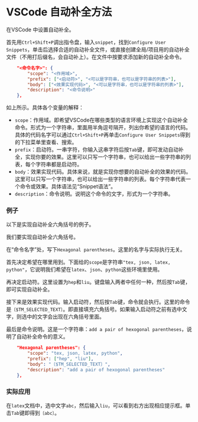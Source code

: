 # VSCode 自动补全方法

在VSCode 中设置自动补全。

首先用`Ctrl+Shift+P`调出指令盘，输入`snippet`，找到`Configure User Snippets`，单击后选择合适的自动补全文件，或直接创建全局/项目用的自动补全文件（不用打后缀名，会自动补上）。在文件中按要求添加新的自动补全命令。

```json
	"<命令名字>": {
        "scope": "<作用域>", 
		"prefix": ["<启动符>", "<可以是字符串，也可以是字符串的列表>"],  
		"body": ["<效果实现代码>", "<可以是字符串，也可以是字符串的列表>"],
		"description": "<命令说明>"
	},
```
如上所示。具体各个变量的解释：
- `scope`：作用域。即希望VSCode在哪些类型的语言环境上实现这个自动补全命令。形式为一个字符串，里面用半角逗号隔开，列出你希望的语言的代码。具体的代码名字可以通过`Ctrl+Shift+P`再单击`Configure User Snippets`得到的下拉菜单里查看、搜索。
- `prefix`：启动符。一串字符，你输入这串字符后按`Tab`键，即可发动自动补全，实现你要的效果。这里可以只写一个字符串，也可以给出一些字符串的列表，每个字符串都是启动符。
- `body`：效果实现代码。具体来说，就是实现你想要的自动补全的效果的代码。这里可以只写一个字符串，也可以给出一些字符串的列表。每个字符串代表一个命令或效果。具体语法见“Snippet语法”。
- `description`：命令说明。说明这个命令的文字，形式为一个字符串。

### 例子

以下是实现自动补全六角括号的例子。

我们要实现自动补全六角括号。

在“命令名字”处，写下`Hexagonal parentheses`。这里的名字与实际执行无关。

首先决定希望在哪里用到。下面给的`scope`是字符串`"tex, json, latex, python"`，它说明我们希望在`latex`、`json`、`python`这些环境里使用。

再决定启动符。这里设置为`hep`和`liu`。键盘输入两者中任何一种，然后按`Tab`键，即可实现自动补全。

接下来是效果实现代码。输入启动符，然后按`Tab`键，命令就会执行。这里的命令是`〔$TM_SELECTED_TEXT〕`。即直接填充六角括号。如果输入启动符之前有选中文字，则选中的文字会出现在六角括号里面。

最后是命令说明。这是一个字符串：`add a pair of hexogonal parentheses`，说明了自动补全命令的意义。

```json
	"Hexagonal parentheses": {
        "scope": "tex, json, latex, python", 
		"prefix": ["hep", "liu"],
		"body": "〔$TM_SELECTED_TEXT〕",
		"description": "add a pair of hexogonal parentheses"
	},
```

### 实际应用

在`latex`文档中，选中文字`abc`，然后输入`liu`，可以看到右方出现相应提示框。单击`Tab`键即得到`〔abc〕`。